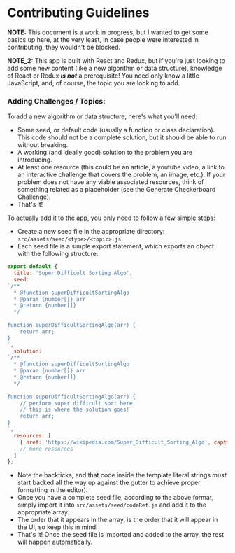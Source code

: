 # Contributing Guidelines

**NOTE:** This document is a work in progress, but I wanted to get some basics up here, at the very least, in case people were interested in contributing, they wouldn't be blocked. 

**NOTE_2:** This app is built with React and Redux, but if you're just looking to add some new content (like a new algorithm or data structure), knowledge of React or Redux _**is not**_ a prerequisite! You need only know a little JavaScript, and, of course, the topic you are looking to add.

### Adding Challenges / Topics:
To add a new algorithm or data structure, here's what you'll need:
- Some seed, or default code (usually a function or class declaration). This code should not be a complete solution, but it should be able to run without breaking. 
- A working (and ideally good) solution to the problem you are introducing. 
- At least one resource (this could be an article, a youtube video, a link to an interactive challenge that covers the problem, an image, etc.). If your problem does not have any viable associated resources, think of something related as a placeholder (see the Generate Checkerboard Challenge).
- That's it!

To actually add it to the app, you only need to follow a few simple steps:
- Create a new seed file in the appropriate directory: `src/assets/seed/<type>/<topic>.js`
- Each seed file is a simple export statement, which exports an object with the following structure:
```js
export default {
  title: 'Super Difficult Sorting Algo',
  seed: 
`/**
  * @function superDifficultSortingAlgo
  * @param {number[]} arr
  * @return {number[]}
  */
  
function superDifficultSortingAlgo(arr) {
    return arr;
}
`,
  solution:
`/**
  * @function superDifficultSortingAlgo
  * @param {number[]} arr
  * @return {number[]}
  */
  
function superDifficultSortingAlgo(arr) {
    // perform super difficult sort here
    // this is where the solution goes!
    return arr;
}
`,
  resources: [
    { href: 'https://wikipedia.com/Super_Difficult_Sorting_Algo', caption: 'Wikipedia' }
    // more resources
  ]
};
```
- Note the backticks, and that code inside the template literal strings _must_ start backed all the way up against the gutter to achieve proper formatting in the editor).
- Once you have a complete seed file, according to the above format, simply import it into `src/assets/seed/codeRef.js` and add it to the appropriate array. 
- The order that it appears in the array, is the order that it will appear in the UI, so keep this in mind!
- That's it! Once the seed file is imported and added to the array, the rest will happen automatically. 
  
